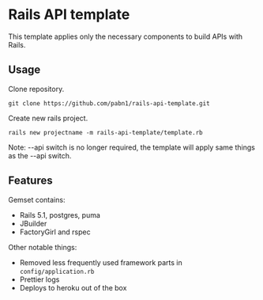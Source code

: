 # Rails API template

This template applies only the necessary components to build APIs with Rails.

## Usage

Clone repository.
```
git clone https://github.com/pabn1/rails-api-template.git
```

Create new rails project.
```
rails new projectname -m rails-api-template/template.rb
```

Note: --api switch is no longer required, the template will apply same things as the --api switch.

## Features

Gemset contains:
* Rails 5.1, postgres, puma
* JBuilder
* FactoryGirl and rspec

Other notable things:
* Removed less frequently used framework parts in `config/application.rb`
* Prettier logs
* Deploys to heroku out of the box
